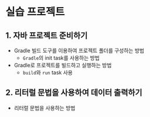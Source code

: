 # 실습 프로젝트

## 1. 자바 프로젝트 준비하기

- Gradle 빌드 도구를 이용하여 프로젝트 폴더를 구성하는 방법
  - `Gradle`의 init task를 사용하는 방법
- Gradle로 프로젝트를 빌드하고 실행하는 방법
  - `build`와 `run` task 사용

## 2. 리터럴 문법을 사용하여 데이터 출력하기

- 리터럴 문법을 사용하는 방법
